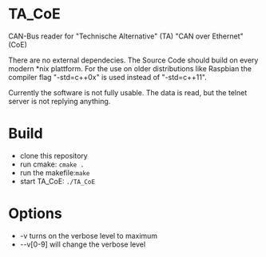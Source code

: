 # TA_CoE
CAN-Bus reader for "Technische Alternative" (TA) "CAN over Ethernet" (CoE)

There are no external dependecies. The Source Code should build on every modern *nix plattform.
For the use on older distributions like Raspbian the compiler flag "-std=c++0x" is used instead of "-std=c++11".

Currently the software is not fully usable. The data is read, but the telnet server is not replying anything.

# Build
* clone this repository
* run cmake: `cmake .`
* run the makefile:`make`
* start TA_CoE: `./TA_CoE`

# Options
* -v turns on the verbose level to maximum
* --v[0-9] will change the verbose level 